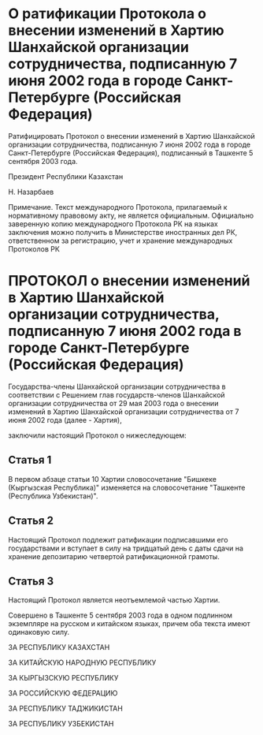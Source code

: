 # О ратификации Протокола о внесении изменений в Хартию Шанхайской организации сотрудничества, подписанную 7 июня 2002 года в городе Санкт-Петербурге (Российская Федерация)

Ратифицировать Протокол о внесении изменений в Хартию Шанхайской организации сотрудничества, подписанную 7 июня 2002 года в городе Санкт-Петербурге (Российская Федерация), подписанный в Ташкенте 5 сентября 2003 года.

Президент Республики Казахстан

Н. Назарбаев

Примечание. Текст международного Протокола, прилагаемый к нормативному правовому акту, не является официальным. Официально заверенную копию международного Протокола РК на языках заключения можно получить в Министерстве иностранных дел РК, ответственном за регистрацию, учет и хранение международных Протоколов РК

# ПРОТОКОЛ о внесении изменений в Хартию Шанхайской организации сотрудничества, подписанную 7 июня 2002 года в городе Санкт-Петербурге (Российская Федерация)

Государства-члены Шанхайской организации сотрудничества в соответствии с Решением глав государств-членов Шанхайской организации сотрудничества от 29 мая 2003 года о внесении изменений в Хартию Шанхайской организации сотрудничества от 7 июня 2002 года (далее - Хартия),

заключили настоящий Протокол о нижеследующем:

## Статья 1

В первом абзаце статьи 10 Хартии словосочетание "Бишкеке (Кыргызская Республика)" изменяется на словосочетание "Ташкенте (Республика Узбекистан)".

## Статья 2

Настоящий Протокол подлежит ратификации подписавшими его государствами и вступает в силу на тридцатый день с даты сдачи на хранение депозитарию четвертой ратификационной грамоты.

## Статья 3

Настоящий Протокол является неотъемлемой частью Хартии.

Совершено в Ташкенте 5 сентября 2003 года в одном подлинном экземпляре на русском и китайском языках, причем оба текста имеют одинаковую силу.

ЗА РЕСПУБЛИКУ КАЗАХСТАН

ЗА КИТАЙСКУЮ НАРОДНУЮ РЕСПУБЛИКУ

ЗА КЫРГЫЗСКУЮ РЕСПУБЛИКУ

ЗА РОССИЙСКУЮ ФЕДЕРАЦИЮ

ЗА РЕСПУБЛИКУ ТАДЖИКИСТАН

ЗА РЕСПУБЛИКУ УЗБЕКИСТАН

